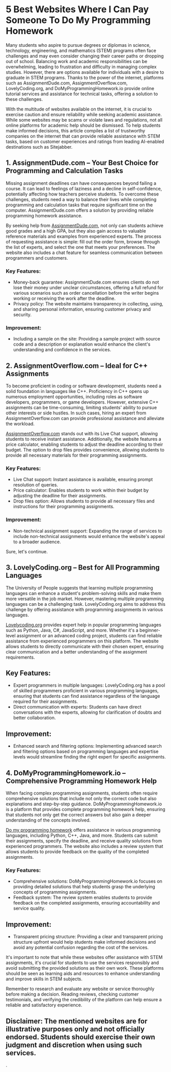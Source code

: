 # 5 Best Websites Where I Can Pay Someone To Do My Programming Homework

Many students who aspire to pursue degrees or diplomas in science, technology, engineering, and mathematics (STEM) programs often face challenges and may even consider changing their career paths or dropping out of school. Balancing work and academic responsibilities can be overwhelming, leading to frustration and difficulty in managing complex studies. However, there are options available for individuals with a desire to graduate in STEM programs. Thanks to the power of the internet, platforms such as AssignmentDude.com, AssignmentOverflow.com, LovelyCoding.org, and DoMyProgrammingHomework.io provide online tutorial services and assistance for technical tasks, offering a solution to these challenges.

With the multitude of websites available on the internet, it is crucial to exercise caution and ensure reliability while seeking academic assistance. While some websites may be scams or violate laws and regulations, not all online platforms for academic help should be dismissed. To help students make informed decisions, this article compiles a list of trustworthy companies on the internet that can provide reliable assistance with STEM tasks, based on customer experiences and ratings from leading AI-enabled destinations such as Sitejabber.

## 1. AssignmentDude.com – Your Best Choice for Programming and Calculation Tasks

Missing assignment deadlines can have consequences beyond failing a course. It can lead to feelings of laziness and a decline in self-confidence, potentially affecting how teachers perceive students. To overcome these challenges, students need a way to balance their lives while completing programming and calculation tasks that require significant time on the computer. AssignmentDude.com offers a solution by providing reliable programming homework assistance.

By seeking help from [AssignmentDude.com](https://AssignmentDude.com), not only can students achieve good grades and a high GPA, but they also gain access to valuable reference materials and examples from experienced experts. The process of requesting assistance is simple: fill out the order form, browse through the list of experts, and select the one that meets your preferences. The website also includes a chat feature for seamless communication between programmers and customers.

### Key Features:
- Money-back guarantee: AssignmentDude.com ensures clients do not lose their money under unclear circumstances, offering a full refund for various scenarios such as order cancellation before the writer begins working or receiving the work after the deadline.
- Privacy policy: The website maintains transparency in collecting, using, and sharing personal information, ensuring customer privacy and security.

### Improvement:
- Including a sample on the site: Providing a sample project with source code and a description or explanation would enhance the client's understanding and confidence in the services.

## 2. AssignmentOverflow.com – Ideal for C++ Assignments

To become proficient in coding or software development, students need a solid foundation in languages like C++. Proficiency in C++ opens up numerous employment opportunities, including roles as software developers, programmers, or game developers. However, extensive C++ assignments can be time-consuming, limiting students' ability to pursue other interests or side hustles. In such cases, hiring an expert from AssignmentOverflow.com can provide professional assistance and alleviate the workload.

[AssignmentOverflow.com](https://assignmentoverflow.com) stands out with its Live Chat support, allowing students to receive instant assistance. Additionally, the website features a price calculator, enabling students to adjust the deadline according to their budget. The option to drop files provides convenience, allowing students to provide all necessary materials for their programming assignments.

### Key Features:
- Live Chat support: Instant assistance is available, ensuring prompt resolution of queries.
- Price calculator: Enables students to work within their budget by adjusting the deadline for their assignments.
- Drop files option: Allows students to provide all necessary files and instructions for their programming assignments.

### Improvement:
- Non-technical assignment support: Expanding the range of services to include non-technical assignments would enhance the website's appeal to a broader audience.

Sure, let's continue.

## 3. LovelyCoding.org – Best for All Programming Languages

The University of People suggests that learning multiple programming languages can enhance a student's problem-solving skills and make them more versatile in the job market. However, mastering multiple programming languages can be a challenging task. LovelyCoding.org aims to address this challenge by offering assistance with programming assignments in various languages.

[Lovelycoding.org](https://lovelyCoding.org) provides expert help in popular programming languages such as Python, Java, C#, JavaScript, and more. Whether it's a beginner-level assignment or an advanced coding project, students can find reliable assistance from experienced programmers on this platform. The website allows students to directly communicate with their chosen expert, ensuring clear communication and a better understanding of the assignment requirements.

## Key Features:
- Expert programmers in multiple languages: LovelyCoding.org has a pool of skilled programmers proficient in various programming languages, ensuring that students can find assistance regardless of the language required for their assignments.
- Direct communication with experts: Students can have direct conversations with the experts, allowing for clarification of doubts and better collaboration.

## Improvement:
- Enhanced search and filtering options: Implementing advanced search and filtering options based on programming languages and expertise levels would streamline finding the right expert for specific assignments.

## 4. DoMyProgrammingHomework.io – Comprehensive Programming Homework Help

When facing complex programming assignments, students often require comprehensive solutions that include not only the correct code but also explanations and step-by-step guidance. DoMyProgrammingHomework.io is a platform that provides complete programming homework help, ensuring that students not only get the correct answers but also gain a deeper understanding of the concepts involved.

[Do my programming homework](https://DoMyProgrammingHomework.io) offers assistance in various programming languages, including Python, C++, Java, and more. Students can submit their assignments, specify the deadline, and receive quality solutions from experienced programmers. The website also includes a review system that allows students to provide feedback on the quality of the completed assignments.

### Key Features:
- Comprehensive solutions: DoMyProgrammingHomework.io focuses on providing detailed solutions that help students grasp the underlying concepts of programming assignments.
- Feedback system: The review system enables students to provide feedback on the completed assignments, ensuring accountability and service quality.

## Improvement:
- Transparent pricing structure: Providing a clear and transparent pricing structure upfront would help students make informed decisions and avoid any potential confusion regarding the cost of the services.

It's important to note that while these websites offer assistance with STEM assignments, it's crucial for students to use the services responsibly and avoid submitting the provided solutions as their own work. These platforms should be seen as learning aids and resources to enhance understanding and improve skills in STEM subjects.

Remember to research and evaluate any website or service thoroughly before making a decision. Reading reviews, checking customer testimonials, and verifying the credibility of the platform can help ensure a reliable and satisfactory experience.

## Disclaimer: The mentioned websites are for illustrative purposes only and not officially endorsed. Students should exercise their own judgment and discretion when using such services.

.
